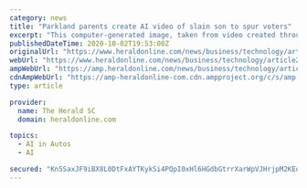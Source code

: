 ```yaml
---
category: news
title: "Parkland parents create AI video of slain son to spur voters"
excerpt: "This computer-generated image, taken from video created through artificial intelligence, released by Change The Ref/McCann Health, shows a depiction of Joaquin Oliver, a teenager killed in the ..."
publishedDateTime: 2020-10-02T19:53:00Z
originalUrl: "https://www.heraldonline.com/news/business/technology/article246174850.html"
webUrl: "https://www.heraldonline.com/news/business/technology/article246174850.html"
ampWebUrl: "https://amp.heraldonline.com/news/business/technology/article246174850.html"
cdnAmpWebUrl: "https://amp-heraldonline-com.cdn.ampproject.org/c/s/amp.heraldonline.com/news/business/technology/article246174850.html"
type: article

provider:
  name: The Herald SC
  domain: heraldonline.com

topics:
  - AI in Autos
  - AI

secured: "Kn5SaxJF9iBX8L0DtFxAYTKykSi4PQpI0xHl6HGdbGtrrXarWpVJHrjpM2KEohFc4aD6qJW2Aa9Gg6sXy3LmwarzM7qn26jAT0iPyMeWAPGG06GovmzkBQN9m/gruOaf2/KLc+hclYByZXVdUlY5SFgxRxxjQR5Yu15+8psDZM1dfYVDzBKgZFQpmD9DFZo3IQSWcXcuBvEI+l00IrYXGQflaG6X3Vq1JAeC5l1RD7g++3Ti/8RRjyiYPaW6kSINJqHOqfy0+Y84l4ddLZ4LPZNao+JhTsPllYKWVqrzIgB/Pa91Y49w5NsVLW5cY9nq9JebVMU5lNVbLMXqU4iCSltWHP2pHvJjZNfEqc2L46A=;/+Pcta9OUPmHJm3BMs+icA=="
---
```


